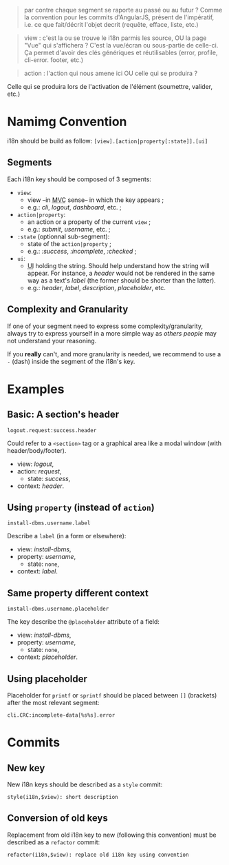 > par contre chaque segment se raporte au passé ou au futur ?
Comme la convention pour les commits d'AngularJS, présent de l'impératif, i.e. ce que fait/décrit l'objet decrit (requête, efface, liste, etc.)

> view : c'est la ou se trouve le i18n parmis les source, OU la page "Vue" qui s'affichera ?
C'est la vue/écran ou sous-partie de celle-ci. Ça permet d'avoir des clés génériques et réutilisables (error, profile, cli-error. footer, etc.)

> action : l'action qui nous amene ici OU celle qui se produira ?

Celle qui se produira lors de l'activation de l'élément (soumettre, valider, etc.)

# Namimg Convention

i18n should be build as follow: `[view].[action|property[:state]].[ui]`

## Segments

Each i18n key should be composed of 3 segments:
* `view`:
  * view –in <abbr title="Model-View-Controller">MVC</abbr> sense– in which the key appears ;
  * e.g.: _cli_, _logout_, _dashboard_, etc. ;
* `action|property`:
  * an action or a property of the current `view` ;
  * e.g.: _submit_, _username_, etc. ;
* `:state` (optionnal sub-segment):
  * state of the `action|property` ;
  * e.g.: _:success_, _:incomplete_, _:checked_ ;
* `ui`:
  * <abbr title="UI">UI</abbr> holding the string.
  Should help understand how the string will appear. For instance, a _header_ would not be rendered in the same way as a text's _label_ (the former should be shorter than the latter).
  * e.g.: _header_, _label_, _description_, _placeholder_, etc.

## Complexity and Granularity

If one of your segment need to express some complexity/granularity, always try to express yourself in a more simple way as _others people_ may not understand your reasoning.

If you **really** can't, and more granularity is needed, we recommend to use a `-` (dash) inside the segment of the i18n's key.


# Examples

## Basic: A section's header

    logout.request:success.header
Could refer to a `<section>` tag or a graphical area like a modal window (with header/body/footer).
* view: _logout_,
* action: _request_,
  * state: _success_,
* context: _header_.

## Using `property` (instead of `action`)

    install-dbms.username.label
Describe a `label` (in a form or elsewhere):
* view: _install-dbms_,
* property: _username_,
  * state: `none`,
* context: _label_.

## Same property different context

    install-dbms.username.placeholder
The key describe the `@placeholder` attribute of a field:
* view: _install-dbms_,
* property: _username_,
  * state: `none`,
* context: _placeholder_.

## Using placeholder

Placeholder for `printf` or `sprintf` should be placed between `[]` (brackets) after the most relevant segment:

    cli.CRC:incomplete-data[%s%s].error

# Commits

## New key

New i18n keys should be described as a `style` commit:

    style(i18n,$view): short description

## Conversion of old keys
Replacement from old i18n key to new (following this convention) must be described as a `refactor` commit:

    refactor(i18n,$view): replace old i18n key using convention
